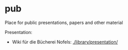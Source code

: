 # pub
Place for public presentations, papers and other material


Presentation:
- Wiki für die Bücherei Nofels: [./library/presentation/](./library/presentation/index.html)